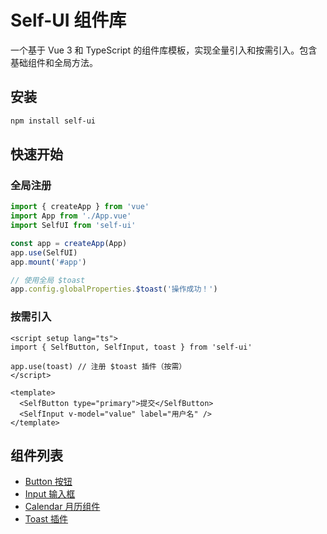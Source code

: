 # Self-UI 组件库

一个基于 Vue 3 和 TypeScript 的组件库模板，实现全量引入和按需引入。包含基础组件和全局方法。

## 安装

```bash
npm install self-ui
```

## 快速开始

### 全局注册

```typescript
import { createApp } from 'vue'
import App from './App.vue'
import SelfUI from 'self-ui'

const app = createApp(App)
app.use(SelfUI)
app.mount('#app')

// 使用全局 $toast
app.config.globalProperties.$toast('操作成功！')
```

### 按需引入

```vue
<script setup lang="ts">
import { SelfButton, SelfInput, toast } from 'self-ui'

app.use(toast) // 注册 $toast 插件（按需）
</script>

<template>
  <SelfButton type="primary">提交</SelfButton>
  <SelfInput v-model="value" label="用户名" />
</template>
```

## 组件列表

- [Button 按钮](./src/components/Button/README.md)
- [Input 输入框](./src/components/Input/README.md)
- [Calendar 月历组件](./src/components/Calendar/README.md)
- [Toast 插件](./src/plugins/toast/README.md)
